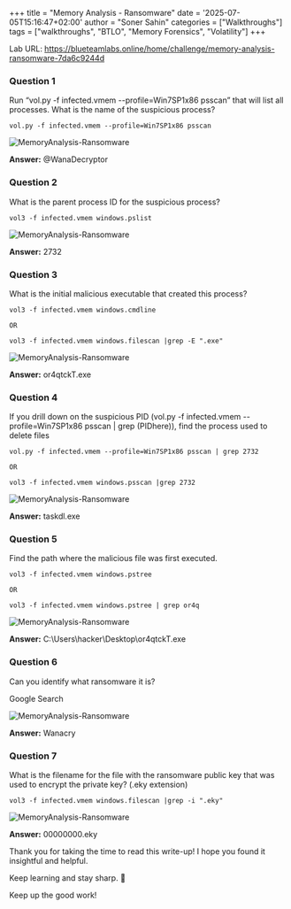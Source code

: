 +++
title = "Memory Analysis - Ransomware"
date = '2025-07-05T15:16:47+02:00'
author = "Soner Sahin"
categories = ["Walkthroughs"]
tags = ["walkthroughs", "BTLO", "Memory Forensics", "Volatility"]
+++


Lab URL: https://blueteamlabs.online/home/challenge/memory-analysis-ransomware-7da6c9244d

### **Question 1**

Run “vol.py -f infected.vmem --profile=Win7SP1x86 psscan” that will list all processes. What is the name of the suspicious process?

```
vol.py -f infected.vmem --profile=Win7SP1x86 psscan
```

![MemoryAnalysis-Ransomware](/images/Walkthroughs/MemoryAnalysis-Ransomware/1.png)


**Answer:** @WanaDecryptor


### **Question 2**

What is the parent process ID for the suspicious process? 

```
vol3 -f infected.vmem windows.pslist
```

![MemoryAnalysis-Ransomware](/images/Walkthroughs/MemoryAnalysis-Ransomware/2.png)



**Answer:**  2732


### **Question 3**

What is the initial malicious executable that created this process?

```
vol3 -f infected.vmem windows.cmdline

OR

vol3 -f infected.vmem windows.filescan |grep -E ".exe"
```

![MemoryAnalysis-Ransomware](/images/Walkthroughs/MemoryAnalysis-Ransomware/3.png)


**Answer:**  or4qtckT.exe


### **Question 4**

If you drill down on the suspicious PID (vol.py -f infected.vmem --profile=Win7SP1x86 psscan | grep (PIDhere)), find the process used to delete files 

```
vol.py -f infected.vmem --profile=Win7SP1x86 psscan | grep 2732

OR

vol3 -f infected.vmem windows.psscan |grep 2732
```


![MemoryAnalysis-Ransomware](/images/Walkthroughs/MemoryAnalysis-Ransomware/4.png)


**Answer:**  taskdl.exe


### **Question 5**

Find the path where the malicious file was first executed.

```
vol3 -f infected.vmem windows.pstree

OR

vol3 -f infected.vmem windows.pstree | grep or4q
```


![MemoryAnalysis-Ransomware](/images/Walkthroughs/MemoryAnalysis-Ransomware/5.png)



**Answer:**  C:\Users\hacker\Desktop\or4qtckT.exe


### **Question 6**

Can you identify what ransomware it is?

Google Search 

![MemoryAnalysis-Ransomware](/images/Walkthroughs/MemoryAnalysis-Ransomware/6.png)



**Answer:**  Wanacry

### **Question 7**

What is the filename for the file with the ransomware public key that was used to encrypt the private key? (.eky extension)

```
vol3 -f infected.vmem windows.filescan |grep -i ".eky"
```

![MemoryAnalysis-Ransomware](/images/Walkthroughs/MemoryAnalysis-Ransomware/7.png)


**Answer:**  00000000.eky


Thank you for taking the time to read this write-up! I hope you found it insightful and helpful.

Keep learning and stay sharp. 👊

Keep up the good work!









